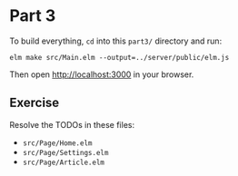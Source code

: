 # Part 3

To build everything, `cd` into this `part3/` directory and run:

```shell
elm make src/Main.elm --output=../server/public/elm.js
```

Then open [http://localhost:3000](http://localhost:3000) in your browser.

## Exercise

Resolve the TODOs in these files:
* `src/Page/Home.elm`
* `src/Page/Settings.elm`
* `src/Page/Article.elm`
